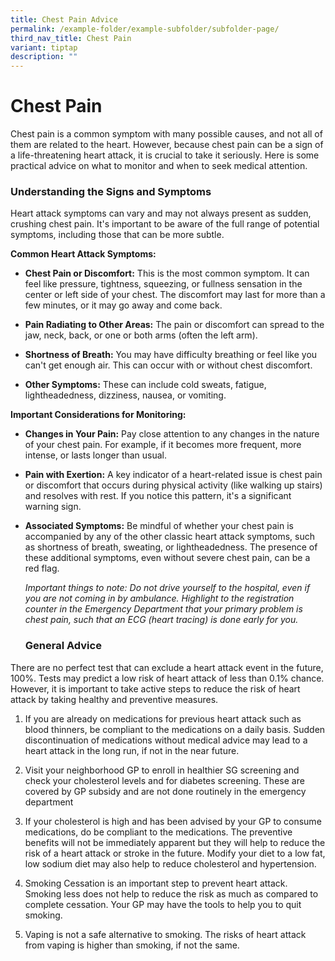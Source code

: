 ```yaml
---
title: Chest Pain Advice
permalink: /example-folder/example-subfolder/subfolder-page/
third_nav_title: Chest Pain
variant: tiptap
description: ""
---
```

<h1><strong>Chest Pain</strong></h1>
<p>Chest pain is a common symptom with many possible causes, and not all
of them are related to the heart. However, because chest pain can be a
sign of a life-threatening heart attack, it is crucial to take it seriously.
Here is some practical advice on what to monitor and when to seek medical
attention.</p>
<p></p>
<p></p>
<h3>Understanding the Signs and Symptoms</h3>
<p></p>
<p>Heart attack symptoms can vary and may not always present as sudden, crushing
chest pain. It's important to be aware of the full range of potential symptoms,
including those that can be more subtle.</p>
<p><strong>Common Heart Attack Symptoms:</strong>
</p>
<ul>
<li>
<p><strong>Chest Pain or Discomfort:</strong> This is the most common symptom.
It can feel like pressure, tightness, squeezing, or fullness sensation
in the center or left side of your chest. The discomfort may last for more
than a few minutes, or it may go away and come back.</p>
<p></p>
</li>
<li>
<p><strong>Pain Radiating to Other Areas:</strong> The pain or discomfort
can spread to the jaw, neck, back, or one or both arms (often the left
arm).</p>
<p></p>
</li>
<li>
<p><strong>Shortness of Breath:</strong> You may have difficulty breathing
or feel like you can't get enough air. This can occur with or without chest
discomfort.</p>
<p></p>
</li>
<li>
<p><strong>Other Symptoms:</strong> These can include cold sweats, fatigue,
lightheadedness, dizziness, nausea, or vomiting.</p>
<p></p>
</li>
</ul>
<p><strong>Important Considerations for Monitoring:</strong>
</p>
<ul>
<li>
<p><strong>Changes in Your Pain:</strong> Pay close attention to any changes
in the nature of your chest pain. For example, if it becomes more frequent,
more intense, or lasts longer than usual.</p>
</li>
<li>
<p><strong>Pain with Exertion:</strong> A key indicator of a heart-related
issue is chest pain or discomfort that occurs during physical activity
(like walking up stairs) and resolves with rest. If you notice this pattern,
it's a significant warning sign.</p>
</li>
<li>
<p><strong>Associated Symptoms:</strong> Be mindful of whether your chest
pain is accompanied by any of the other classic heart attack symptoms,
such as shortness of breath, sweating, or lightheadedness. The presence
of these additional symptoms, even without severe chest pain, can be a
red flag.</p>
<p></p>
<p><em>Important things to note: Do not drive yourself to the hospital, even if you are not coming in by ambulance. Highlight to the registration counter in the Emergency Department that your primary problem is chest pain, such that an ECG (heart tracing) is done early for you.</em> 
</p>
<p></p>
<p></p>
<h3>General Advice </h3>
<p></p>
</li>
</ul>
<p>There are no perfect test that can exclude a heart attack event in the
future, 100%. Tests may predict a low risk of heart attack of less than
0.1% chance. However, it is important to take active steps to reduce the
risk of heart attack by taking healthy and preventive measures.</p>
<ol data-tight="true" class="tight">
<li>
<p>If you are already on medications for previous heart attack such as blood
thinners, be compliant to the medications on a daily basis. Sudden discontinuation
of medications without medical advice may lead to a heart attack in the
long run, if not in the near future.</p>
</li>
<li>
<p>Visit your neighborhood GP to enroll in healthier SG screening and check
your cholesterol levels and for diabetes screening. These are covered by
GP subsidy and are not done routinely in the emergency department</p>
</li>
<li>
<p>If your cholesterol is high and has been advised by your GP to consume
medications, do be compliant to the medications. The preventive benefits
will not be immediately apparent but they will help to reduce the risk
of a heart attack or stroke in the future. Modify your diet to a low fat,
low sodium diet may also help to reduce cholesterol and hypertension.</p>
</li>
<li>
<p>Smoking Cessation is an important step to prevent heart attack. Smoking
less does not help to reduce the risk as much as compared to complete cessation.
Your GP may have the tools to help you to quit smoking.</p>
</li>
<li>
<p>Vaping is not a safe alternative to smoking. The risks of heart attack
from vaping is higher than smoking, if not the same.</p>
</li>
</ol>
<p></p>